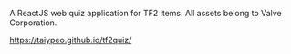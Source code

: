 A ReactJS web quiz application for TF2 items. All assets belong to Valve Corporation. 

https://taiypeo.github.io/tf2quiz/
